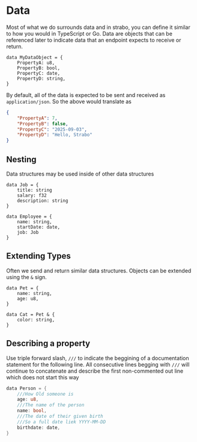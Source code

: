 # Data
Most of what we do surrounds data and in strabo, you can define it similar to how you would in TypeScript or Go.
Data are objects that can be referenced later to indicate data that an endpoint expects to receive or return.

```
data MyDataObject = {
    PropertyA: u8,
    PropertyB: bool,
    PropertyC: date,
    PropertyD: string,
}
```

By default, all of the data is expected to be sent and received as `application/json`.
So the above would translate as 

```json
{
    "PropertyA": 7,
    "PropertyB": false,
    "PropertyC": "2025-09-03",
    "PropertyD": "Hello, Strabo"
}
```

## Nesting
Data structures may be used inside of other data structures

```
data Job = {
    title: string
    salary: f32
    description: string
}

data Employee = {
    name: string,
    startDate: date,
    job: Job
}
```

## Extending Types
Often we send and return similar data structures. 
Objects can be extended using the `&` sign.

```
data Pet = {
    name: string,
    age: u8,
}

data Cat = Pet & {
    color: string,
}
```
## Describing a property
Use triple forward slash, `///` to indicate the beggining of a documentation statement for the following line. 
All consecutive lines begging with `///` will continue to concatenate and describe the first non-commented out line which does not start this way
```rust
data Person = {
    ///How Old someone is
    age: u8,
    ///The name of the person
    name: bool,
    ///The date of their given birth
    ///So a full date liek YYYY-MM-DD
    birthdate: date,
}
```
